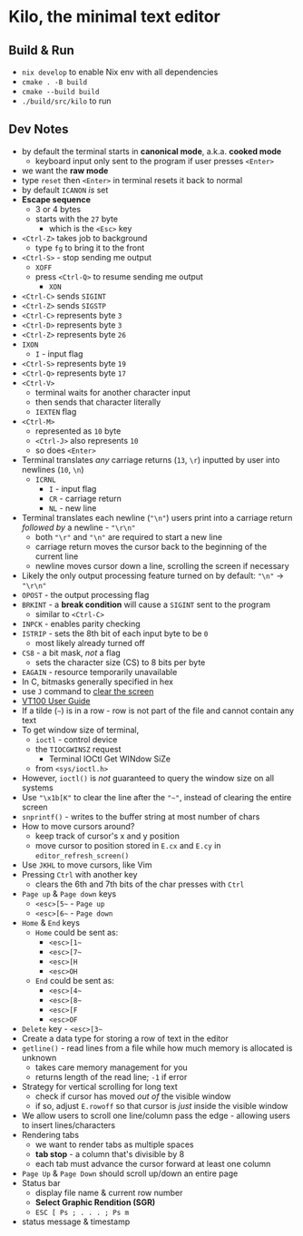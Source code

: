 # Kilo, the minimal text editor

## Build & Run

- `nix develop` to enable Nix env with all dependencies
- `cmake . -B build`
- `cmake --build build`
- `./build/src/kilo` to run

## Dev Notes

- by default the terminal starts in **canonical mode**, a.k.a. **cooked mode**
  - keyboard input only sent to the program if user presses `<Enter>`
- we want the **raw mode**
- type `reset` then `<Enter>` in terminal resets it back to normal
- by default `ICANON` _is_ set
- **Escape sequence**
  - 3 or 4 bytes
  - starts with the `27` byte
    - which is the `<Esc>` key
- `<Ctrl-Z>` takes job to background
  - type `fg` to bring it to the front
- `<Ctrl-S>` - stop sending me output
  - `XOFF`
  - press `<Ctrl-Q>` to resume sending me output
    - `XON`
- `<Ctrl-C>` sends `SIGINT`
- `<Ctrl-Z>` sends `SIGSTP`
- `<Ctrl-C>` represents byte `3`
- `<Ctrl-D>` represents byte `3`
- `<Ctrl-Z>` represents byte `26`
- `IXON`
  - `I` - input flag
- `<Ctrl-S>` represents byte `19`
- `<Ctrl-Q>` represents byte `17`
- `<Ctrl-V>`
  - terminal waits for another character input
  - then sends that character literally
  - `IEXTEN` flag
- `<Ctrl-M>`
  - represented as `10` byte
  - `<Ctrl-J>` also represents `10`
  - so does `<Enter>`
- Terminal translates _any_ carriage returns (`13`, `\r`) inputted by user into newlines (`10`, `\n`)
  - `ICRNL`
    - `I` - input flag
    - `CR` - carriage return
    - `NL` - new line
- Terminal translates each newline (`"\n"`) users print into a carriage return _followed by_ a newline - `"\r\n"`
  - both `"\r"` and `"\n"` are required to start a new line
  - carriage return moves the cursor back to the beginning of the current line
  - newline moves cursor down a line, scrolling the screen if necessary
- Likely the only output processing feature turned on by default: `"\n"` -> `"\r\n"`
- `OPOST` - the output processing flag
- `BRKINT` - a **break condition** will cause a `SIGINT` sent to the program
  - similar to `<Ctrl-C>`
- `INPCK` - enables parity checking
- `ISTRIP` - sets the 8th bit of each input byte to be `0`
  - most likely already turned off
- `CS8` - a bit mask, _not_ a flag
  - sets the character size (CS) to 8 bits per byte
- `EAGAIN` - resource temporarily unavailable
- In C, bitmasks generally specified in hex
- use `J` command to [clear the screen](https://vt100.net/docs/vt100-ug/chapter3.html#ED)
- [VT100 User Guide](https://vt100.net/docs/vt100-ug/chapter3.html)
- If a tilde (`~`) is in a row - row is not part of the file and cannot contain any text
- To get window size of terminal,
  - `ioctl` - control device
  - the `TIOCGWINSZ` request
    - Terminal IOCtl Get WINdow SiZe
  - from `<sys/ioctl.h>`
- However, `ioctl()` is _not_ guaranteed to query the window size on all systems
- Use `"\x1b[K"` to clear the line after the `"~"`, instead of clearing the entire screen
- `snprintf()` - writes to the buffer string at most number of chars
- How to move cursors around?
  - keep track of cursor's x and y position
  - move cursor to position stored in `E.cx` and `E.cy` in `editor_refresh_screen()`
- Use `JKHL` to move cursors, like Vim
- Pressing `Ctrl` with another key
  - clears the 6th and 7th bits of the char presses with `Ctrl`
- `Page up` & `Page down` keys
  - `<esc>[5~` - `Page up`
  - `<esc>[6~` - `Page down`
- `Home` & `End` keys
  - `Home` could be sent as:
    - `<esc>[1~`
    - `<esc>[7~`
    - `<esc>[H`
    - `<esc>OH`
  - `End` could be sent as:
    - `<esc>[4~`
    - `<esc>[8~`
    - `<esc>[F`
    - `<esc>OF`
- `Delete` key - `<esc>[3~`
- Create a data type for storing a row of text in the editor
- `getline()` - read lines from a file while how much memory is allocated is unknown
  - takes care memory management for you
  - returns length of the read line; `-1` if error
- Strategy for vertical scrolling for long text
  - check if cursor has moved _out of_ the visible window
  - if so, adjust `E.rowoff` so that cursor is _just_ inside the visible window
- We allow users to scroll one line/column pass the edge - allowing users to insert lines/characters
- Rendering tabs
  - we want to render tabs as multiple spaces
  - **tab stop** - a column that's divisible by 8
  - each tab must advance the cursor forward at least one column
- `Page Up` & `Page Down` should scroll up/down an entire page
- Status bar
  - display file name & current row number
  - **Select Graphic Rendition (SGR)**
  - `ESC [ Ps ; . . . ; Ps m`
- status message & timestamp
